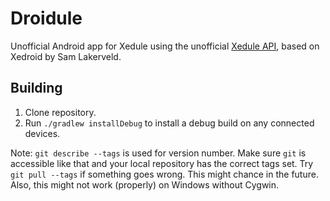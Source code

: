 Droidule
=======

Unofficial Android app for Xedule using the unofficial [Xedule API](https://git.yildri.nl/Baconator/xedule-api), based on Xedroid by Sam Lakerveld.


Building
--------

1. Clone repository.
2. Run `./gradlew installDebug` to install a debug build on any connected devices.

Note: `git describe --tags` is used for version number. Make sure `git` is accessible like that and your local
repository has the correct tags set. Try `git pull --tags` if something goes wrong. This might chance in the future.
Also, this might not work (properly) on Windows without Cygwin.
